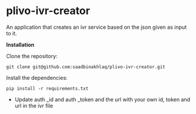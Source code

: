 plivo-ivr-creator
=================

An application that creates an ivr service based on the json  given as input to it.


**Installation**

Clone the repository:
```
git clone git@github.com:saadbinakhlaq/plivo-ivr-creator.git
```

Install the dependencies:
```
pip install -r requirements.txt
```

* Update auth    _id and auth    _token and the url with your own id, token and url in the ivr file



